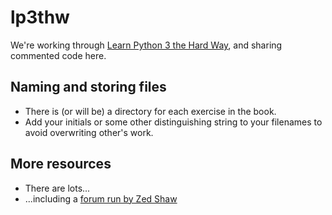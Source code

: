 # lp3thw
We're working through [Learn Python 3 the Hard Way](https://alliance-primo.hosted.exlibrisgroup.com/permalink/f/l9c4fq/CP71290856150001451), and sharing commented code here.
## Naming and storing files
- There is (or will be) a directory for each exercise in the book.
- Add your initials or some other distinguishing string to your filenames to avoid overwriting other's work.
## More resources
- There are lots...
- ...including a [forum run by Zed Shaw](https://forum.learncodethehardway.com/)

